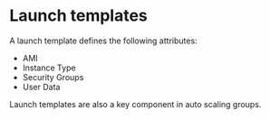 # Launch templates

A launch template defines the following attributes:

* AMI
* Instance Type
* Security Groups
* User Data

Launch templates are also a key component in auto scaling groups.

